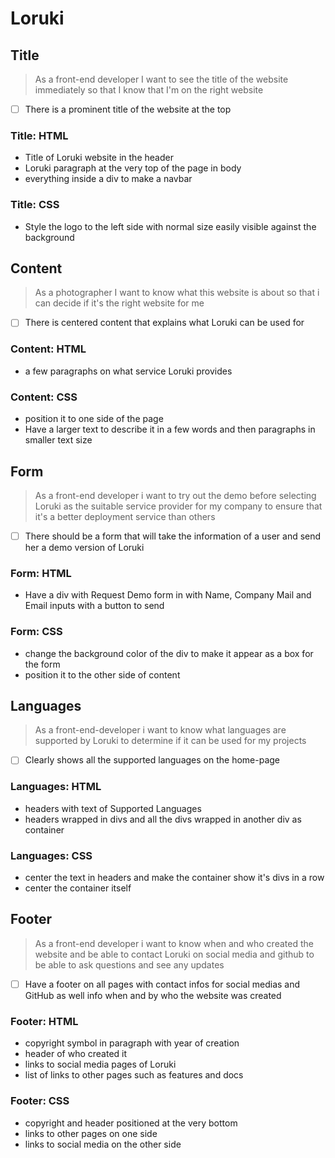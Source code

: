 # Loruki

## Title

> As a front-end developer I want to see the title of the website immediately so
> that I know that I'm on the right website

- [ ] There is a prominent title of the website at the top

### Title: HTML

- Title of Loruki website in the header
- Loruki paragraph at the very top of the page in body
- everything inside a div to make a navbar

### Title: CSS

- Style the logo to the left side with normal size easily visible against the
  background

## Content

> As a photographer I want to know what this website is about so that i can
> decide if it's the right website for me

- [ ] There is centered content that explains what Loruki can be used for

### Content: HTML

- a few paragraphs on what service Loruki provides

### Content: CSS

- position it to one side of the page
- Have a larger text to describe it in a few words and then paragraphs in
  smaller text size

## Form

> As a front-end developer i want to try out the demo before selecting Loruki as
> the suitable service provider for my company to ensure that it's a better
> deployment service than others

- [ ] There should be a form that will take the information of a user and send
      her a demo version of Loruki

### Form: HTML

- Have a div with Request Demo form in with Name, Company Mail and Email inputs
  with a button to send

### Form: CSS

- change the background color of the div to make it appear as a box for the form
- position it to the other side of content

## Languages

> As a front-end-developer i want to know what languages are supported by Loruki
> to determine if it can be used for my projects

- [ ] Clearly shows all the supported languages on the home-page

### Languages: HTML

- headers with text of Supported Languages
- headers wrapped in divs and all the divs wrapped in another div as container

### Languages: CSS

- center the text in headers and make the container show it's divs in a row
- center the container itself

## Footer

> As a front-end developer i want to know when and who created the website and
> be able to contact Loruki on social media and github to be able to ask
> questions and see any updates

- [ ] Have a footer on all pages with contact infos for social medias and GitHub
      as well info when and by who the website was created

### Footer: HTML

- copyright symbol in paragraph with year of creation
- header of who created it
- links to social media pages of Loruki
- list of links to other pages such as features and docs

### Footer: CSS

- copyright and header positioned at the very bottom
- links to other pages on one side
- links to social media on the other side
